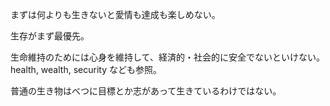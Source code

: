 まずは何よりも生きないと愛情も達成も楽しめない。

生存がまず最優先。

生命維持のためには心身を維持して、経済的・社会的に安全でないといけない。
health, wealth, security なども参照。

普通の生き物はべつに目標とか志があって生きているわけではない。
